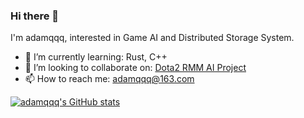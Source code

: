 ### Hi there 👋
I'm adamqqq, interested in Game AI and Distributed Storage System.

- 🌱 I’m currently learning: Rust, C++
- 👯 I’m looking to collaborate on: [Dota2 RMM AI Project](https://github.com/adamqqqplay/dota2ai)
- 📫 How to reach me: adamqqq@163.com

[![adamqqq's GitHub stats](https://github-readme-stats.vercel.app/api?username=adamqqqplay&show_icons=true)](https://github.com/anuraghazra/github-readme-stats)

<!--
**adamqqqplay/adamqqqplay** is a ✨ _special_ ✨ repository because its `README.md` (this file) appears on your GitHub profile.

Here are some ideas to get you started:

- 🔭 I’m currently working on ...
- 🌱 I’m currently learning ...
- 👯 I’m looking to collaborate on ...
- 🤔 I’m looking for help with ...
- 💬 Ask me about ...
- 📫 How to reach me: ...
- 😄 Pronouns: ...
- ⚡ Fun fact: ...
-->
